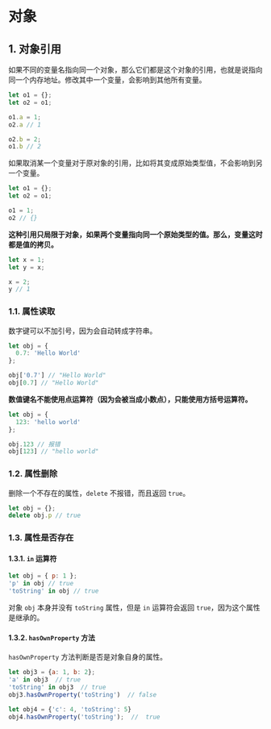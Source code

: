 # 对象

## 1. 对象引用

如果不同的变量名指向同一个对象，那么它们都是这个对象的引用，也就是说指向同一个内存地址。修改其中一个变量，会影响到其他所有变量。

```javascript
let o1 = {};
let o2 = o1;

o1.a = 1;
o2.a // 1

o2.b = 2;
o1.b // 2
```

如果取消某一个变量对于原对象的引用，比如将其变成原始类型值，不会影响到另一个变量。

```javascript
let o1 = {};
let o2 = o1;

o1 = 1;
o2 // {}
```

**这种引用只局限于对象，如果两个变量指向同一个原始类型的值。那么，变量这时都是值的拷贝。**

```javascript
let x = 1;
let y = x;

x = 2;
y // 1
```

### 1.1. 属性读取

数字键可以不加引号，因为会自动转成字符串。

```javascript
let obj = {
  0.7: 'Hello World'
};

obj['0.7'] // "Hello World"
obj[0.7] // "Hello World"
```

**数值键名不能使用点运算符（因为会被当成小数点），只能使用方括号运算符。**

```javascript
let obj = {
  123: 'hello world'
};

obj.123 // 报错
obj[123] // "hello world"
```

### 1.2. 属性删除

删除一个不存在的属性，`delete` 不报错，而且返回 `true`。

```javascript
let obj = {};
delete obj.p // true
```

### 1.3. 属性是否存在

#### 1.3.1. `in` 运算符

```javascript
let obj = { p: 1 };
'p' in obj // true
'toString' in obj // true
```

对象 `obj` 本身并没有 `toString` 属性，但是 `in` 运算符会返回 `true`，因为这个属性是继承的。

#### 1.3.2. `hasOwnProperty` 方法

`hasOwnProperty` 方法判断是否是对象自身的属性。

```javascript
let obj3 = {a: 1, b: 2};
'a' in obj3  // true
'toString' in obj3  // true
obj3.hasOwnProperty('toString')  // false

let obj4 = {'c': 4, 'toString': 5}
obj4.hasOwnProperty('toString');  //  true
```
